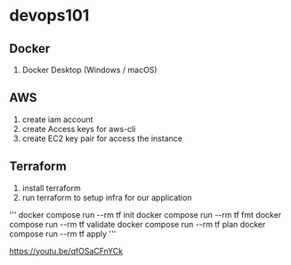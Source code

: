 # devops101

## Docker
1. Docker Desktop (Windows / macOS)
## AWS
1. create iam account
2. create Access keys for aws-cli
3. create EC2 key pair for access the instance
## Terraform
1. install terraform
2. run terraform to setup infra for our application

''' docker compose run --rm tf init
    docker compose run --rm tf fmt
    docker compose run --rm tf validate
    docker compose run --rm tf plan
    docker compose run --rm tf apply
'''

https://youtu.be/qfOSaCFnYCk